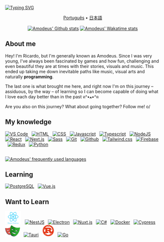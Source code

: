 <!-- markdownlint-disable-file MD009 MD041 -->

[![Typing SVG](https://readme-typing-svg.demolab.com?font=Outfit&weight=500&size=52&duration=3200&pause=1000&color=F52559&center=true&vCenter=true&width=1000&height=82&lines=Ol%C3%A1+pessoas!+Como+vai%3F;Hello+everyone!+How's+it+going%3F;%E5%A7%8B%E3%82%81%E3%81%BE%E3%81%97%E3%81%A6%E3%80%81%E7%9A%86%E3%81%95%E3%82%93%EF%BC%81%E3%81%8A%E5%85%83%E6%B0%97%E3%81%A7%E3%81%99%E3%81%8B%EF%BC%9F)](https://git.io/typing-svg)

<div align="center">
  <a href="../README.md">Português</a>
  •
  <a href="./README.ja.md">日本語</a>
</div>
&nbsp;
<div align="center">
<a href="https://github.com/amodeusr">
  <img width="47%" height="195px" alt="Amodeus' Github stats" alt="" src="https://github-readme-stats.vercel.app/api?username=amodeusr&locale=en&count_private=true&show_icons=true&title_color=f52559&text_color=b2b2b2&bg_color=1e2025&border_color=f52559&icon_color=f52559&custom_title=My+Github+stats+👌" /></a>
<a href="https://wakatime.com/@AmodeusR">
  <img width="51.2%" alt="Amodeus' Wakatime stats" height="195px" src="https://github-readme-stats.vercel.app/api/wakatime?username=amodeusr&locale=en&layout=compact&hide=text,Git%20Config,Other,Image%20%28svg%29,YAML&langs_count=8&title_color=f52559&text_color=b2b2b2&bg_color=1e2025&border_color=f52559" />
</a>
</div>

## About me

Hey! I'm Ricardo, but I'm generally known as Amodeus. Since I was very young, I've always been fascinated by games and how fun, challenging and even beautiful they are at times with their stories, visuals and music. This ended up taking me down inevitable paths like music, visual arts and naturally **programming**.

The last one is what brought me here, and right now I'm on this journey – assiduous, by the way – of learning so I can become capable of doing what I love each day better than in the past ฅ^•ﻌ•^ฅ

Are you also on this journey? What about going together? Follow me! o/

## My knowledge

<div display="inline-block">
  <a href="https://code.visualstudio.com/">
    <img alt="VS Code" src="https://cdn.jsdelivr.net/gh/devicons/devicon/icons/vscode/vscode-original.svg" width="38px" /></a>
&nbsp;
  <a href="https://developer.mozilla.org/docs/Web/HTML">
    <img alt="HTML" src="https://cdn.jsdelivr.net/gh/devicons/devicon/icons/html5/html5-original.svg" width="38px" /></a>
&nbsp;
  <a href="https://developer.mozilla.org/docs/Web/CSS">
    <img alt="CSS" src="https://cdn.jsdelivr.net/gh/devicons/devicon/icons/css3/css3-original.svg" width="38px" /></a>
&nbsp;
  <a href="https://developer.mozilla.org/docs/Web/Javascript">
    <img alt="Javascript" src="https://cdn.jsdelivr.net/gh/devicons/devicon/icons/javascript/javascript-original.svg" width="38px" /></a>
&nbsp;
  <a href="https://www.typescriptlang.org/">
    <img alt="Typescript" src="https://cdn.jsdelivr.net/gh/devicons/devicon/icons/typescript/typescript-original.svg" width="38px" /></a>
&nbsp;
  <a href="https://nodejs.org/en/">
    <img alt="NodeJS" src="https://cdn.jsdelivr.net/gh/devicons/devicon/icons/nodejs/nodejs-original.svg" width="38px" /></a>
&nbsp;
  <a href="https://reactjs.org/">
    <img alt="React" src="https://cdn.jsdelivr.net/gh/devicons/devicon/icons/react/react-original.svg" width="38px" /></a>
&nbsp;
  <a href="https://nextjs.org/">
    <img alt="Next.js" src="https://cdn.jsdelivr.net/gh/devicons/devicon/icons/nextjs/nextjs-original.svg" width="38px" /></a>
&nbsp;
  <a href="https://sass-lang.com/">
    <img alt="Sass" src="https://cdn.jsdelivr.net/gh/devicons/devicon/icons/sass/sass-original.svg" width="38px" /></a>
&nbsp;
  <a href="https://git-scm.com/">
    <img alt="Git" src="https://cdn.jsdelivr.net/gh/devicons/devicon/icons/git/git-original.svg" width="38px" /></a>
&nbsp;
  <a href="https://github.com/">
    <img alt="Github" src="https://upload.wikimedia.org/wikipedia/commons/a/ae/Github-desktop-logo-symbol.svg" width="38px" /></a>
&nbsp;
  <a href="https://tailwindcss.com/">
    <img alt="Tailwind.css" src="https://cdn.jsdelivr.net/gh/devicons/devicon@latest/icons/tailwindcss/tailwindcss-original.svg" width="38px" /></a>
&nbsp;
  <a href="https://firebase.google.com/">
    <img alt="Firebase" src="https://rawcdn.githack.com/gist/AmodeusR/c944d4805f4f83a6b4c21bf2d1e20688/raw/9b5e5b8bc526f302f9a8f277b1ee7e0d377ff219/firebase-logo.svg" width="28px" /></a>
&nbsp;
  <a href="https://redux.js.org/">
    <img alt="Redux" src="https://cdn.jsdelivr.net/gh/devicons/devicon/icons/redux/redux-original.svg" width="38px" /></a>
&nbsp;
  <a href="https://www.python.org/">
    <img alt="Python" src="https://cdn.jsdelivr.net/gh/devicons/devicon/icons/python/python-original.svg" width="38px" /></a>
</div>

<br />

[![Amodeus' frequently used languages](https://github-readme-stats.vercel.app/api/top-langs/?username=amodeusr&locale=en&layout=compact&langs_count=6&title_color=f52559&text_color=b2b2b2&bg_color=1e2025&border_color=f52559)](https://github.com/amodeusr)

## Learning

<div display="inline-block">
  <a href="https://www.postgresql.org/">
    <img alt="PostgreSQL" src="https://cdn.jsdelivr.net/gh/devicons/devicon/icons/postgresql/postgresql-plain.svg" width="38px" /></a>
&nbsp;
  <a href="https://vuejs.org/">
    <img alt="Vue.js" src="https://cdn.jsdelivr.net/gh/devicons/devicon/icons/vuejs/vuejs-original.svg" width="38px" /></a>
</div>

## Want to Learn

<div display="inline-block">
  <a href="https://reactnative.dev/">
    <img alt="React Native" src="https://raw.githubusercontent.com/AmodeusR/amodeusr/38e81be5cc110502fb91218d046c9f21c263d74d/logos/react-native.svg" width="52px" /></a>
&nbsp;
  <a href="https://nestjs.com/">
    <img alt="NestJS" src="https://cdn.jsdelivr.net/gh/devicons/devicon@latest/icons/nestjs/nestjs-original.svg" width="38px" /></a>
&nbsp;
  <a href="https://www.electronjs.org/">
    <img alt="Electron" src="https://cdn.jsdelivr.net/gh/devicons/devicon/icons/electron/electron-original.svg" width="38px" /></a>
&nbsp;
  <a href="https://nuxtjs.org/">
    <img alt="Nuxt.js" src="https://cdn.jsdelivr.net/gh/devicons/devicon/icons/nuxtjs/nuxtjs-original.svg" width="38px" /></a>
&nbsp;
  <a href="https://docs.microsoft.com/dotnet/csharp/tour-of-csharp/">
    <img alt="C#" src="https://cdn.jsdelivr.net/gh/devicons/devicon/icons/csharp/csharp-original.svg" width="38px" /></a>
&nbsp;
  <a href="https://www.docker.com/">
    <img alt="Docker" src="https://cdn.jsdelivr.net/gh/devicons/devicon@latest/icons/docker/docker-original.svg" width="42px" /></a>
&nbsp;
  <a href="https://www.cypress.io/">
    <img alt="Cypress" src="https://cdn.jsdelivr.net/gh/devicons/devicon@latest/icons/cypressio/cypressio-original.svg" width="38px" /></a>
&nbsp;
  <a href="https://playwright.dev/">
    <img alt="Playwright" src="https://raw.githubusercontent.com/AmodeusR/amodeusr/38e81be5cc110502fb91218d046c9f21c263d74d/logos/playwright.svg" width="48px" /></a>
&nbsp;
  <a href="https://v2.tauri.app/">
    <img alt="Tauri" src="https://cdn.jsdelivr.net/gh/devicons/devicon@latest/icons/tauri/tauri-original.svg" width="36px" /></a>
&nbsp;
  <a href="https://www.rust-lang.org/">
    <img alt="Rust" src="https://raw.githubusercontent.com/AmodeusR/amodeusr/db1995b9fe18b1407d594f4f38e81dc899f5a30d/logos/rust-original.svg" width="38px" /></a>
&nbsp;
  <a href="https://go.dev/">
    <img alt="Go" src="https://cdn.jsdelivr.net/gh/devicons/devicon@latest/icons/go/go-original-wordmark.svg" width="38px" /></a>
</div>
